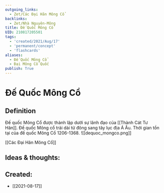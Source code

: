 ```yaml
---
outgoing_links:
  - Zet/Các Đại Hãn Mông Cổ
backlinks:
  - Zet/Nhà Nguyên-Mông
title: Đế Quốc Mông Cổ
UID: 210817205501
tags:
  - 'created/2021/Aug/17'
  - 'permanent/concept'
  - 'flashcards'
aliases: 
  - Đế Quốc Mông Cổ
  - Đại Mông Cổ Quốc
publish: True
---
```

# Đế Quốc Mông Cổ

## Definition
Đế quốc Mông Cổ được thành lập dưới sự lãnh đạo của [[Thành Cát Tư Hãn]]. Đế quốc Mông cổ trải dài từ đông sang tây lục địa Á Âu. Thời gian tồn tại của đế quốc Mông Cổ 1206-1368.
![[dequoc_mongco.png]]

[[Các Đại Hãn Mông Cổ]]

## Ideas & thoughts:


## Created:
- [[2021-08-17]]
